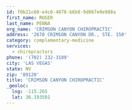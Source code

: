```yaml
---
id: f0b21c60-e4c6-4878-b6b8-9d067e0e988a
first_name: ROGER
last_name: PENNA
org_name: 'CRIMSON CANYON CHIROPRACTIC'
address: '2670 CRIMSON CANYON DR., STE. 150'
category: complementary-medicine
services:
  - chiropractors
phone: '(702) 232-3189'
city: 'LAS VEGAS'
state: NV
zip: '89128'
title: 'CRIMSON CANYON CHIROPRACTIC'
_geoloc:
  lng: -115.265
  lat: 36.193501
---
```

